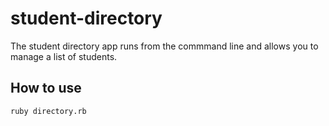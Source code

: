 # student-directory

The student directory app runs from the commmand line and allows you to manage a list of students.

## How to use

```shell
ruby directory.rb
```